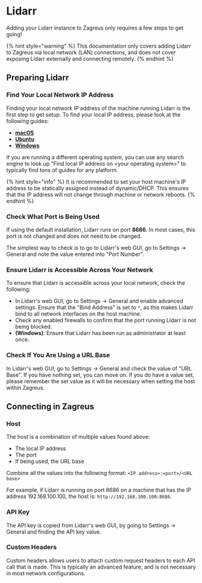 # Lidarr

Adding your Lidarr instance to Zagreus only requires a few steps to get going!

{% hint style="warning" %}
This documentation only covers adding Lidarr to Zagreus via local network (LAN) connections, and does not cover exposing Lidarr externally and connecting remotely.
{% endhint %}

## Preparing Lidarr

### Find Your Local Network IP Address

Finding your local network IP address of the machine running Lidarr is the first step to get setup. To find your local IP address, please look at the following guides:

* [**macOS**](https://osxdaily.com/2010/11/21/find-ip-address-mac/)
* [**Ubuntu**](https://ubuntuhandbook.org/index.php/2020/07/find-ip-address-ubuntu-20-04/)
* [**Windows**](https://support.microsoft.com/en-us/windows/find-your-ip-address-f21a9bbc-c582-55cd-35e0-73431160a1b9)

If you are running a different operating system, you can use any search engine to look up "Find local IP address on \<your operating system>" to typically find tons of guides for any platform.

{% hint style="info" %}
It is recommended to set your host machine's IP address to be statically assigned instead of dynamic/DHCP. This ensures that the IP address will not change through machine or network reboots.
{% endhint %}

### Check What Port is Being Used

If using the default installation, Lidarr runs on port **8686**. In most cases, this port is not changed and does not need to be changed.

The simplest way to check is to go to Lidarr's web GUI, go to Settings -> General and note the value entered into "Port Number".

### Ensure Lidarr is Accessible Across Your Network

To ensure that Lidarr is accessible across your local network, check the following:

* In Lidarr's web GUI, go to Settings -> General and enable advanced settings. Ensure that the "Bind Address" is set to `*`, as this makes Lidarr bind to all network interfaces on the host machine.
* Check any enabled firewalls to confirm that the port running Lidarr is not being blocked.
* **(Windows)**: Ensure that Lidarr has been run as administrator at least once.

### Check If You Are Using a URL Base

In Lidarr's web GUI, go to Settings -> General and check the value of "URL Base". If you have nothing set, you can move on. If you do have a value set, please remember the set value as it will be necessary when setting the host within Zagreus.

## Connecting in Zagreus

### Host

The host is a combination of multiple values found above:

* The local IP address
* The port
* If being used, the URL base

Combine all the values into the following format: `<IP address>:<port>/<URL base>`

For example, if Lidarr is running on port 8686 on a machine that has the IP address 192.168.100.100, the host is: `http://192.168.100.100:8686`.

### API Key

The API key is copied from Lidarr's web GUI, by going to Settings -> General and finding the API key value.

### Custom Headers

Custom headers allows users to attach custom request headers to each API call that is made. This is typically an advanced feature, and is not necessary in most network configurations.
